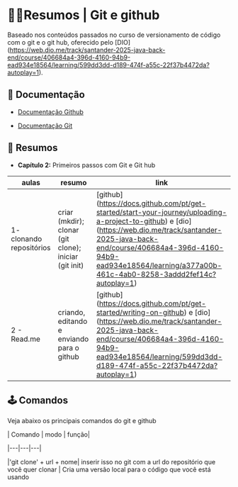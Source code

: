 
# 👩‍🎓Resumos | Git e github



Baseado nos conteúdos passados no curso de versionamento de código com o git e o git hub, oferecido pelo \[DIO](https://web.dio.me/track/santander-2025-java-back-end/course/406684a4-396d-4160-94b9-ead934e18564/learning/599dd3dd-d189-474f-a55c-22f37b4472da?autoplay=1).




## 📖 Documentação

- [Documentação Github](https://docs.github.com/pt)

- [Documentação Git](https://git-scm.com/docs/git/pt\_BR) 



## 💾 Resumos

- **Capítulo 2:** Primeiros passos com Git e Git hub

| aulas | resumo | link|
|---|---|---|
|1- clonando repositórios | criar (mkdir); clonar (git clone); iniciar (git init) | \[github](https://docs.github.com/pt/get-started/start-your-journey/uploading-a-project-to-github) e \[dio](https://web.dio.me/track/santander-2025-java-back-end/course/406684a4-396d-4160-94b9-ead934e18564/learning/a377a00b-461c-4ab0-8258-3addd2fef14c?autoplay=1)
|2 - Read.me|criando, editando e enviando para o github | \[github](https://docs.github.com/pt/get-started/writing-on-github) e \[dio](https://web.dio.me/track/santander-2025-java-back-end/course/406684a4-396d-4160-94b9-ead934e18564/learning/599dd3dd-d189-474f-a55c-22f37b4472da?autoplay=1) |



## 🕹️ Comandos

Veja abaixo os principais comandos do git e github

| Comando | modo | função|

|---|---|---|

|'git clone' + url + nome| inserir isso no git com a url do repositório que você quer clonar  | Cria uma versão local para o código que você está usando

